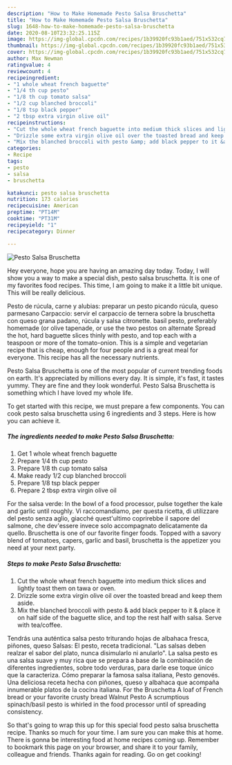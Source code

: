 ```yaml
---
description: "How to Make Homemade Pesto Salsa Bruschetta"
title: "How to Make Homemade Pesto Salsa Bruschetta"
slug: 1648-how-to-make-homemade-pesto-salsa-bruschetta
date: 2020-08-10T23:32:25.115Z
image: https://img-global.cpcdn.com/recipes/1b39920fc93b1aed/751x532cq70/pesto-salsa-bruschetta-recipe-main-photo.jpg
thumbnail: https://img-global.cpcdn.com/recipes/1b39920fc93b1aed/751x532cq70/pesto-salsa-bruschetta-recipe-main-photo.jpg
cover: https://img-global.cpcdn.com/recipes/1b39920fc93b1aed/751x532cq70/pesto-salsa-bruschetta-recipe-main-photo.jpg
author: Max Newman
ratingvalue: 4
reviewcount: 4
recipeingredient:
- "1 whole wheat french baguette"
- "1/4 th cup pesto"
- "1/8 th cup tomato salsa"
- "1/2 cup blanched broccoli"
- "1/8 tsp black pepper"
- "2 tbsp extra virgin olive oil"
recipeinstructions:
- "Cut the whole wheat french baguette into medium thick slices and lightly toast them on tawa or oven."
- "Drizzle some extra virgin olive oil over the toasted bread and keep them aside."
- "Mix the blanched broccoli with pesto &amp; add black pepper to it &amp; place it on half side of the baguette slice, and top the rest half with salsa. Serve with tea/coffee."
categories:
- Recipe
tags:
- pesto
- salsa
- bruschetta

katakunci: pesto salsa bruschetta 
nutrition: 173 calories
recipecuisine: American
preptime: "PT14M"
cooktime: "PT31M"
recipeyield: "1"
recipecategory: Dinner

---
```



![Pesto Salsa Bruschetta](https://img-global.cpcdn.com/recipes/1b39920fc93b1aed/751x532cq70/pesto-salsa-bruschetta-recipe-main-photo.jpg)

Hey everyone, hope you are having an amazing day today. Today, I will show you a way to make a special dish, pesto salsa bruschetta. It is one of my favorites food recipes. This time, I am going to make it a little bit unique. This will be really delicious.

Pesto de rúcula, carne y alubias: preparar un pesto picando rúcula, queso parmesano Carpaccio: servir el carpaccio de ternera sobre la bruschetta con queso grana padano, rúcula y salsa citronette. basil pesto, preferably homemade (or olive tapenade, or use the two pestos on alternate Spread the hot, hard baguette slices thinly with pesto, and top each with a teaspoon or more of the tomato-onion. This is a simple and vegetarian recipe that is cheap, enough for four people and is a great meal for everyone. This recipe has all the necessary nutrients.

Pesto Salsa Bruschetta is one of the most popular of current trending foods on earth. It's appreciated by millions every day. It is simple, it's fast, it tastes yummy. They are fine and they look wonderful. Pesto Salsa Bruschetta is something which I have loved my whole life.


To get started with this recipe, we must prepare a few components. You can cook pesto salsa bruschetta using 6 ingredients and 3 steps. Here is how you can achieve it.

<!--inarticleads1-->

##### The ingredients needed to make Pesto Salsa Bruschetta:

1. Get 1 whole wheat french baguette
1. Prepare 1/4 th cup pesto
1. Prepare 1/8 th cup tomato salsa
1. Make ready 1/2 cup blanched broccoli
1. Prepare 1/8 tsp black pepper
1. Prepare 2 tbsp extra virgin olive oil


For the salsa verde: In the bowl of a food processor, pulse together the kale and garlic until roughly. Vi raccomandiamo, per questa ricetta, di utilizzare del pesto senza aglio, giacché quest&#39;ultimo coprirebbe il sapore del salmone, che dev&#39;essere invece solo accompagnato delicatamente da quello. Bruschetta is one of our favorite finger foods. Topped with a savory blend of tomatoes, capers, garlic and basil, bruschetta is the appetizer you need at your next party. 

<!--inarticleads2-->

##### Steps to make Pesto Salsa Bruschetta:

1. Cut the whole wheat french baguette into medium thick slices and lightly toast them on tawa or oven.
1. Drizzle some extra virgin olive oil over the toasted bread and keep them aside.
1. Mix the blanched broccoli with pesto &amp; add black pepper to it &amp; place it on half side of the baguette slice, and top the rest half with salsa. Serve with tea/coffee.


Tendrás una auténtica salsa pesto triturando hojas de albahaca fresca, piñones, queso Salsas: El pesto, receta tradicional. &#34;Las salsas deben realzar el sabor del plato, nunca disimularlo ni anularlo&#34;. La salsa pesto es una salsa suave y muy rica que se prepara a base de la combinación de diferentes ingredientes, sobre todo verduras, para darle ese toque único que la caracteriza. Cómo preparar la famosa salsa italiana, Pesto genovés. Una deliciosa receta hecha con piñones, queso y albahaca que acompaña innumerable platos de la cocina italiana. For the Bruschetta A loaf of French bread or your favorite crusty bread Walnut Pesto A scrumptious spinach/basil pesto is whirled in the food processor until of spreading consistency. 

So that's going to wrap this up for this special food pesto salsa bruschetta recipe. Thanks so much for your time. I am sure you can make this at home. There is gonna be interesting food at home recipes coming up. Remember to bookmark this page on your browser, and share it to your family, colleague and friends. Thanks again for reading. Go on get cooking!

